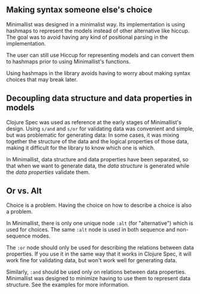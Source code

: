 
## Making syntax someone else's choice

Minimallist was designed in a minimalist way. Its implementation is using hashmaps to
represent the models instead of other alternative like hiccup.
The goal was to avoid having any kind of positional parsing in the implementation.

The user can still use Hiccup for representing models and can convert them to hashmaps
prior to using Minimallist's functions.

Using hashmaps in the library avoids having to worry about making syntax choices that
may break later.

## Decoupling data structure and data properties in models

Clojure Spec was used as reference at the early stages of Minimallist's design.
Using `s/and` and `s/or` for validating data was convenient and simple, but 
was problematic for generating data:
In some cases, it was mixing together the structure of the data and the logical properties
of those data, making it difficult for the library to know which one is which.

In Minimallist, data structure and data properties have been separated, so that
when we want to generate data, the *data structure* is generated while the
*data properties* validate them.

## Or vs. Alt

Choice is a problem. Having the choice on how to describe a choice is also a problem.

In Minimallist, there is only one unique node `:alt` (for "alternative") which is used for choices.
The same `:alt` node is used in both sequence and non-sequence modes.

The `:or` node should only be used for describing the relations between data properties.
If you use it in the same way that it works in Clojure Spec, it will work fine for validating
data, but won't work well for generating data.

Similarly, `:and` should be used only on relations between data properties.
Minimallist was designed to minimize having to use them to represent data structure.
See the examples for more information.

